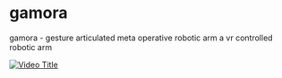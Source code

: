 # gamora
gamora - gesture articulated meta operative robotic arm
a vr controlled robotic arm

[![Video Title](https://img.youtube.com/vi/1vlu3zm-NGg/0.jpg)](https://www.youtube.com/watch?v=1vlu3zm-NGg)
